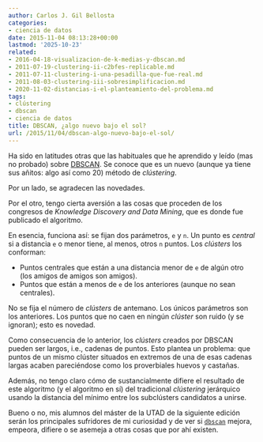 ```yaml
---
author: Carlos J. Gil Bellosta
categories:
- ciencia de datos
date: 2015-11-04 08:13:28+00:00
lastmod: '2025-10-23'
related:
- 2016-04-18-visualizacion-de-k-medias-y-dbscan.md
- 2011-07-19-clustering-ii-c2bfes-replicable.md
- 2011-07-11-clustering-i-una-pesadilla-que-fue-real.md
- 2011-08-03-clustering-iii-sobresimplificacion.md
- 2020-11-02-distancias-i-el-planteamiento-del-problema.md
tags:
- clústering
- dbscan
- ciencia de datos
title: DBSCAN, ¿algo nuevo bajo el sol?
url: /2015/11/04/dbscan-algo-nuevo-bajo-el-sol/
---
```


Ha sido en latitudes otras que las habituales que he aprendido y leído (mas no probado) sobre [DBSCAN](https://en.wikipedia.org/wiki/DBSCAN). Se conoce que es un nuevo (aunque ya tiene sus añitos: algo así como 20) método de _clústering_.

Por un lado, se agradecen las novedades.

Por el otro, tengo cierta aversión a las cosas que proceden de los congresos de _Knowledge Discovery and Data Mining_, que es donde fue publicado el algoritmo.

En esencia, funciona así: se fijan dos parámetros, `e` y `n`. Un punto es _central_ si a distancia `e` o menor tiene, al menos, otros `n` puntos. Los _clústers_ los conforman:

- Puntos centrales que están a una distancia menor de `e` de algún otro (los amigos de amigos son amigos).
- Puntos que están a menos de `e` de los anteriores (aunque no sean centrales).

No se fija el número de _clústers_ de antemano. Los únicos parámetros son los anteriores. Los puntos que no caen en ningún _clúster_ son ruido (y se ignoran); esto es novedad.

Como consecuencia de lo anterior, los _clústers_ creados por DBSCAN pueden ser largos, i.e., cadenas de puntos. Esto plantea un problema: que puntos de un mismo clúster situados en extremos de una de esas cadenas largas acaben pareciéndose como los proverbiales huevos y castañas.

Además, no tengo claro cómo de sustancialmente difiere el resultado de este algoritmo (y el algoritmo en sí) del tradicional _clústering_ jerárquico usando la distancia del mínimo entre los subclústers candidatos a unirse.

Bueno o no, mis alumnos del máster de la UTAD de la siguiente edición serán los principales sufridores de mi curiosidad y de ver si [`dbscan`](https://cran.r-project.org/web/packages/dbscan/index.html) mejora, empeora, difiere o se asemeja a otras cosas que por ahí existen.